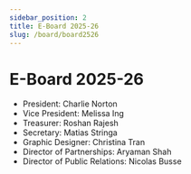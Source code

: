 ```yaml
---
sidebar_position: 2
title: E-Board 2025-26
slug: /board/board2526
---
```


# E-Board 2025-26

- President: Charlie Norton
- Vice President: Melissa Ing
- Treasurer: Roshan Rajesh
- Secretary: Matias Stringa
- Graphic Designer: Christina Tran
- Director of Partnerships: Aryaman Shah
- Director of Public Relations: Nicolas Busse